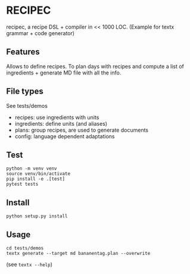 # RECIPEC

recipec, a recipe DSL + compiler in << 1000 LOC.
(Example for textx grammar + code generator)


## Features

Allows to define recipes. To plan days with recipes and compute a list of
ingredients + generate MD file with all the info.


## File types

See tests/demos

- recipes: use ingredients with units
- ingredients: define units (and aliases)
- plans: group recipes, are used to generate documents
- config: language dependent adaptations


## Test

    python -m venv venv
    source venv/bin/activate
    pip install -e .[test]
    pytest tests


## Install

    python setup.py install


## Usage

    cd tests/demos
    textx generate --target md bananentag.plan --overwrite
 
(see `textx --help`)
